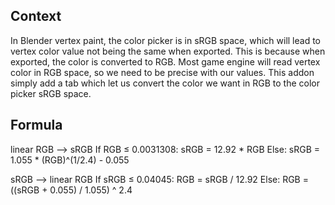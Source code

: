 ## Context
In Blender vertex paint, the color picker is in sRGB space, which will lead to vertex color value not being the same when exported. This is because when exported, the color is converted to RGB.
Most game engine will read vertex color in RGB space, so we need to be precise with our values.
This addon simply add a tab which let us convert the color we want in RGB to the color picker sRGB space.

## Formula

linear RGB --> sRGB
If RGB ≤ 0.0031308:
    sRGB = 12.92 * RGB
Else:
    sRGB = 1.055 * (RGB)^(1/2.4) - 0.055

sRGB --> linear RGB
If sRGB ≤ 0.04045:
    RGB = sRGB / 12.92
Else:
    RGB = ((sRGB + 0.055) / 1.055) ^ 2.4
